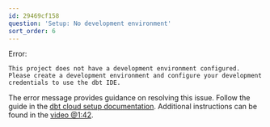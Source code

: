 ```yaml
---
id: 29469cf158
question: 'Setup: No development environment'
sort_order: 6
---
```


Error:

```plaintext
This project does not have a development environment configured. Please create a development environment and configure your development credentials to use the dbt IDE.
```

The error message provides guidance on resolving this issue. Follow the guide in the [dbt cloud setup documentation](https://github.com/DataTalksClub/data-engineering-zoomcamp/blob/main/04-analytics-engineering/dbt_cloud_setup.md). Additional instructions can be found in the [video @1:42](https://youtu.be/J0XCDyKiU64?si=2CTg3H63wyJTf5Vy&t=102).